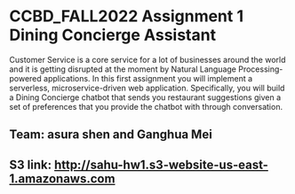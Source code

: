 # CCBD_FALL2022 Assignment 1 Dining Concierge Assistant

Customer Service is a core service for a lot of businesses around the world and it is getting 
disrupted at the moment by Natural Language Processing-powered applications. In this first 
assignment you will implement a serverless, microservice-driven web application. Specifically, 
you will build a Dining Concierge chatbot that sends you restaurant suggestions given a set of 
preferences that you provide the chatbot with through conversation.

## Team: asura shen and Ganghua Mei

## S3 link: http://sahu-hw1.s3-website-us-east-1.amazonaws.com
